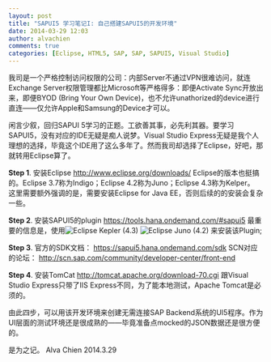 ```yaml
---
layout: post
title: "SAPUI5 学习笔记I: 自己搭建SAPUI5的开发环境"
date: 2014-03-29 12:03
author: alvachien
comments: true
categories: [Eclipse, HTML5, SAP, SAP, SAPUI5, Visual Studio]
---
```

我司是一个严格控制访问权限的公司：内部Server不通过VPN很难访问，就连Exchange Server权限管理都比Microsoft等严格得多：即便Activate Sync开放出来，即便BYOD (Bring Your Own Device)，也不允许unathorized的device进行直连——仅允许Apple和Samsung的Device才可以。

闲言少叙，回归SAPUI 5学习的正题。工欲善其事，必先利其器。要学习SAPUI5，没有对应的IDE无疑是痴人说梦。Visual Studio Express无疑是我个人理想的选择，毕竟这个IDE用了这么多年了。然而我司却选择了Eclipse，好吧，那就转用Eclipse算了。

**Step 1**. 安装Eclipse
http://www.eclipse.org/downloads/
Eclipse的版本也挺搞的。Eclipse 3.7称为Indigo；Eclipse 4.2称为Juno；Eclipse 4.3称为Kelper。
这里需要额外强调的是，需要安装Eclipse for Java EE，否则后续的的安装会复杂一些。

**Step 2**. 安装SAPUI5的plugin
https://tools.hana.ondemand.com/#sapui5
最重要的信息是，使用![Eclipse Kepler (4.3)](https://tools.hana.ondemand.com/kepler) ![Eclipse Juno (4.2)](https://tools.hana.ondemand.com/juno) 来安装该Plugin;

**Step 3**. 官方的SDK文档： https://sapui5.hana.ondemand.com/sdk
SCN对应的论坛： http://scn.sap.com/community/developer-center/front-end

**Step 4**. 安装TomCat
http://tomcat.apache.org/download-70.cgi
跟Visual Studio Express只带了IIS Express不同，为了能本地测试，Apache Tomcat是必须的。

由此四步，可以用该开发环境来创建无需连接SAP Backend系统的UI5程序。作为UI层面的测试环境还是很成熟的——毕竟准备点mocked的JSON数据还是很方便的。

是为之记。
Alva Chien
2014.3.29
